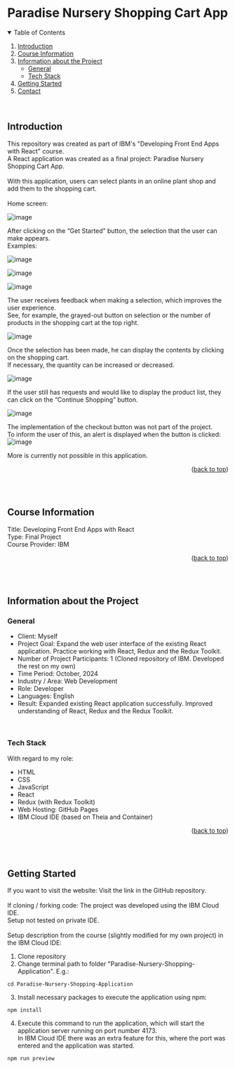 <!-- Improved compatibility of back to top link: See: https://github.com/othneildrew/Best-README-Template/pull/73 -->
<a id="readme-top"></a>

# Paradise Nursery Shopping Cart App
<!-- TABLE OF CONTENTS -->
<details open>
  <summary>Table of Contents</summary>
  <ol>
    <li><a href="#introduction">Introduction</a></li>
    <li><a href="#course-information">Course Information</a></li>
    <li>
      <a href="#information-about-the-project">Information about the Project</a>
      <ul>
        <li><a href="#general">General</a></li>
        <li><a href="#tech-stack">Tech Stack</a></li>
      </ul>
    </li>
    <li><a href="#getting-started">Getting Started</a></li>
    <li><a href="#contact">Contact</a></li>
  </ol>
</details>
<br>


## Introduction
This repository was created as part of IBM's "Developing Front End Apps with React" course.<br>
A React application was created as a final project: Paradise Nursery Shopping Cart App.<br>
<br>
With this application, users can select plants in an online plant shop and add them to the shopping cart.<br>
<br>
Home screen:<br>

![image](https://github.com/user-attachments/assets/4d5a768b-6c68-46f1-9875-8daea89773bd)

After clicking on the “Get Started” button, the selection that the user can make appears.<br>
Examples:<br>

![image](https://github.com/user-attachments/assets/7a78f93a-ec02-46f4-aec8-2f6040c35223)

![image](https://github.com/user-attachments/assets/f9a8bd57-291c-4200-8010-63bf7c4b63c9)

![image](https://github.com/user-attachments/assets/276093d8-41e2-490c-9cb9-a3bbafab7ca9)

The user receives feedback when making a selection, which improves the user experience.<br>
See, for example, the grayed-out button on selection or the number of products in the shopping cart at the top right.

![image](https://github.com/user-attachments/assets/8f2b9629-1b89-447e-a95f-0c0f57520caf)

Once the selection has been made, he can display the contents by clicking on the shopping cart.<br>
If necessary, the quantity can be increased or decreased.<br>

![image](https://github.com/user-attachments/assets/0d5067e2-044f-47a7-b423-3b03c9106ce9)

If the user still has requests and would like to display the product list, they can click on the “Continue Shopping” button.<br>

![image](https://github.com/user-attachments/assets/3acdfd10-b960-4679-8f73-bcb714d183d1)

The implementation of the checkout button was not part of the project.<br>
To inform the user of this, an alert is displayed when the button is clicked:<br>
![image](https://github.com/user-attachments/assets/87301988-5013-4640-95c1-980eeb931bef)

More is currently not possible in this application.
<p align="right">(<a href="#readme-top">back to top</a>)</p>
<br>
<br>



## Course Information
Title: Developing Front End Apps with React<br>
Type: Final Project<br>
Course Provider: IBM<br>
<p align="right">(<a href="#readme-top">back to top</a>)</p>
<br>
<br>



## Information about the Project
### General
- Client: Myself
- Project Goal: Expand the web user interface of the existing React application. Practice working with React, Redux and the Redux Toolkit.
- Number of Project Participants: 1 (Cloned repository of IBM. Developed the rest on my own)
- Time Period: October, 2024
- Industry / Area: Web Development
- Role: Developer
- Languages: English
- Result: Expanded existing React application successfully. Improved understanding of React, Redux and the Redux Toolkit.
<br>

### Tech Stack
With regard to my role:
- HTML
- CSS
- JavaScript
- React
- Redux (with Redux Toolkit)
- Web Hosting: GitHub Pages
- IBM Cloud IDE (based on Theia and Container)
<p align="right">(<a href="#readme-top">back to top</a>)</p>
<br>
<br>


## Getting Started
If you want to visit the website: Visit the link in the GitHub repository.<br>
<br>
If cloning / forking code: The project was developed using the IBM Cloud IDE.<br>
Setup not tested on private IDE.<br>
<br>
Setup description from the course (slightly modified for my own project) in the IBM Cloud IDE:<br>
1. Clone repository
2. Change terminal path to folder "Paradise-Nursery-Shopping-Application". E.g.:
```
cd Paradise-Nursery-Shopping-Application
```
3. Install necessary packages to execute the application using npm:
```
npm install
```
4. Execute this command to run the application, which will start the application server running on port number 4173.<br>
In IBM Cloud IDE there was an extra feature for this, where the port was entered and the application was started.<br>
```
npm run preview
```

